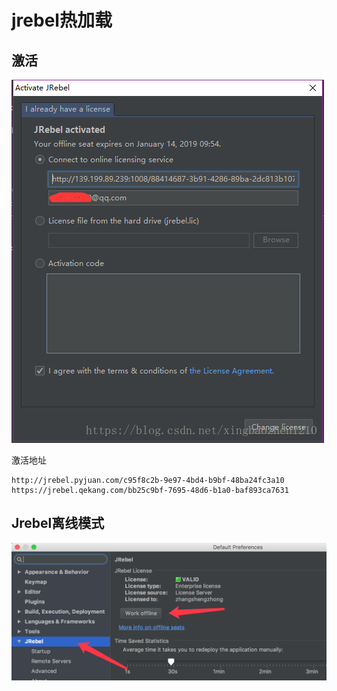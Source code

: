 # jrebel热加载

## 激活

![](./img/20180718095815803.png)

激活地址

```
http://jrebel.pyjuan.com/c95f8c2b-9e97-4bd4-b9bf-48ba24fc3a10
https://jrebel.qekang.com/bb25c9bf-7695-48d6-b1a0-baf893ca7631
```

## Jrebel离线模式

![image-20190819142226526](./img/image-20190819142226526.png)